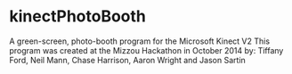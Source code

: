 # kinectPhotoBooth
A green-screen, photo-booth program for the Microsoft Kinect V2
This program was created at the Mizzou Hackathon in October 2014 by:
Tiffany Ford, Neil Mann, Chase Harrison, Aaron Wright and Jason Sartin

